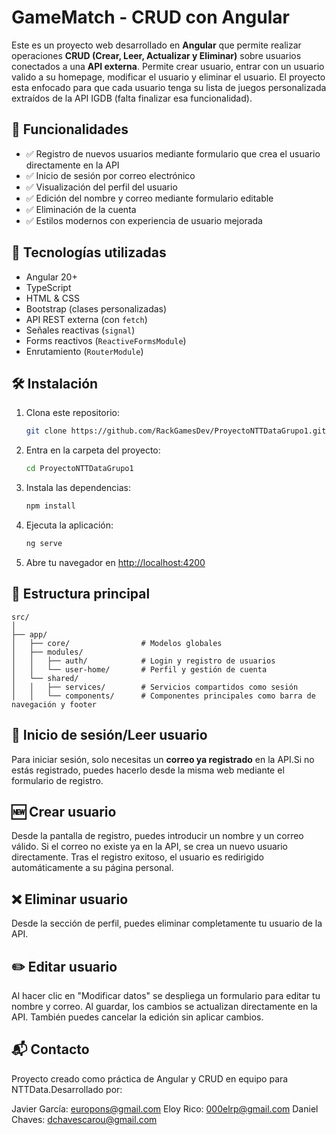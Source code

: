 # GameMatch - CRUD con Angular

Este es un proyecto web desarrollado en **Angular** que permite realizar operaciones **CRUD (Crear, Leer, Actualizar y Eliminar)** sobre usuarios conectados a una **API externa**. Permite crear usuario, entrar con un usuario valido a su homepage, modificar el usuario y eliminar el usuario. El proyecto esta enfocado para que cada usuario tenga su lista de juegos personalizada extraídos de la API IGDB (falta finalizar esa funcionalidad).

## 📌 Funcionalidades

- ✅ Registro de nuevos usuarios mediante formulario que crea el usuario directamente en la API
- ✅ Inicio de sesión por correo electrónico
- ✅ Visualización del perfil del usuario
- ✅ Edición del nombre y correo mediante formulario editable
- ✅ Eliminación de la cuenta
- ✅ Estilos modernos con experiencia de usuario mejorada

## 🚀 Tecnologías utilizadas

- Angular 20+
- TypeScript
- HTML & CSS
- Bootstrap (clases personalizadas)
- API REST externa (con `fetch`)
- Señales reactivas (`signal`)
- Forms reactivos (`ReactiveFormsModule`)
- Enrutamiento (`RouterModule`)

## 🛠️ Instalación

1. Clona este repositorio:

   ```bash
   git clone https://github.com/RackGamesDev/ProyectoNTTDataGrupo1.git
   ```

2. Entra en la carpeta del proyecto:

   ```bash
   cd ProyectoNTTDataGrupo1
   ```

3. Instala las dependencias:

   ```bash
   npm install
   ```

4. Ejecuta la aplicación:

   ```bash
   ng serve
   ```

5. Abre tu navegador en [http://localhost:4200](http://localhost:4200)

## 📄 Estructura principal

```
src/
│
├── app/
│   ├── core/                # Modelos globales
│   ├── modules/
│   │   ├── auth/            # Login y registro de usuarios
│   │   └── user-home/       # Perfil y gestión de cuenta
│   └── shared/
│   │   ├── services/        # Servicios compartidos como sesión
│   │   └── components/      # Componentes principales como barra de navegación y footer
```

## 👤 Inicio de sesión/Leer usuario

Para iniciar sesión, solo necesitas un **correo ya registrado** en la API.Si no estás registrado, puedes hacerlo desde la misma web mediante el formulario de registro.

## 🆕 Crear usuario

Desde la pantalla de registro, puedes introducir un nombre y un correo válido. Si el correo no existe ya en la API, se crea un nuevo usuario directamente. Tras el registro exitoso, el usuario es redirigido automáticamente a su página personal.

## ❌ Eliminar usuario

Desde la sección de perfil, puedes eliminar completamente tu usuario de la API.

## ✏️ Editar usuario

Al hacer clic en "Modificar datos" se despliega un formulario para editar tu nombre y correo. Al guardar, los cambios se actualizan directamente en la API. También puedes cancelar la edición sin aplicar cambios.

## 📬 Contacto

Proyecto creado como práctica de Angular y CRUD en equipo para NTTData.Desarrollado por: 

Javier García: [europons@gmail.com](mailto:europons@gmail.com)
Eloy Rico: [000elrp@gmail.com](mailto:000elrp@gmail.com)
Daniel Chaves: [dchavescarou@gmail.com](mailto:dchavescarou@gmail.com)

